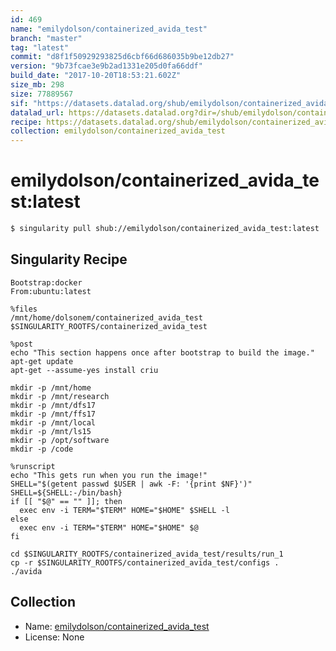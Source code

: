 ```yaml
---
id: 469
name: "emilydolson/containerized_avida_test"
branch: "master"
tag: "latest"
commit: "d8f1f50929293825d6cbf66d686035b9be12db27"
version: "9b73fcae3e9b2ad1331e205d0fa66ddf"
build_date: "2017-10-20T18:53:21.602Z"
size_mb: 298
size: 77889567
sif: "https://datasets.datalad.org/shub/emilydolson/containerized_avida_test/latest/2017-10-20-d8f1f509-9b73fcae/9b73fcae3e9b2ad1331e205d0fa66ddf.simg"
datalad_url: https://datasets.datalad.org?dir=/shub/emilydolson/containerized_avida_test/latest/2017-10-20-d8f1f509-9b73fcae/
recipe: https://datasets.datalad.org/shub/emilydolson/containerized_avida_test/latest/2017-10-20-d8f1f509-9b73fcae/Singularity
collection: emilydolson/containerized_avida_test
---
```


# emilydolson/containerized_avida_test:latest

```bash
$ singularity pull shub://emilydolson/containerized_avida_test:latest
```

## Singularity Recipe

```singularity
Bootstrap:docker  
From:ubuntu:latest  

%files
/mnt/home/dolsonem/containerized_avida_test $SINGULARITY_ROOTFS/containerized_avida_test

%post  
echo "This section happens once after bootstrap to build the image."  
apt-get update
apt-get --assume-yes install criu

mkdir -p /mnt/home
mkdir -p /mnt/research
mkdir -p /mnt/dfs17
mkdir -p /mnt/ffs17
mkdir -p /mnt/local
mkdir -p /mnt/ls15
mkdir -p /opt/software
mkdir -p /code  

%runscript
echo "This gets run when you run the image!" 
SHELL="$(getent passwd $USER | awk -F: '{print $NF}')"
SHELL=${SHELL:-/bin/bash}
if [[ "$@" == "" ]]; then
  exec env -i TERM="$TERM" HOME="$HOME" $SHELL -l
else
  exec env -i TERM="$TERM" HOME="$HOME" $@
fi

cd $SINGULARITY_ROOTFS/containerized_avida_test/results/run_1
cp -r $SINGULARITY_ROOTFS/containerized_avida_test/configs .
./avida
```

## Collection

 - Name: [emilydolson/containerized_avida_test](https://github.com/emilydolson/containerized_avida_test)
 - License: None

